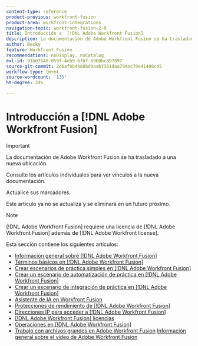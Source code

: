 ```yaml
---
content-type: reference
product-previous: workfront-fusion
product-area: workfront-integrations
navigation-topic: workfront-fusion-2-0
title: Introducción a  [!DNL Adobe Workfront Fusion]
description: La documentación de Adobe Workfront Fusion se ha trasladado a una nueva ubicación. Este artículo ha quedado obsoleto, pero contiene un vínculo al nuevo artículo que cubre esta funcionalidad.
author: Becky
feature: Workfront Fusion
recommendations: noDisplay, noCatalog
exl-id: 91b07548-059f-4eb9-bf8f-69b0bc397097
source-git-commit: 2d6af8b4988bd9aab7381daa79dec79e41408c45
workflow-type: tm+mt
source-wordcount: '135'
ht-degree: 24%

---
```


# Introducción a [!DNL Adobe Workfront Fusion]

>[!IMPORTANT]
>
>La documentación de Adobe Workfront Fusion se ha trasladado a una nueva ubicación.
>
>Consulte los artículos individuales para ver vínculos a la nueva documentación.
>
>Actualice sus marcadores.
>
>Este artículo ya no se actualiza y se eliminará en un futuro próximo.

>[!NOTE]
>
>[!DNL Adobe Workfront Fusion] requiere una licencia de [!DNL Adobe Workfront Fusion] además de [!DNL Adobe Workfront license].

Esta sección contiene los siguientes artículos:

* [Información general sobre [!DNL Adobe Workfront Fusion]](../../workfront-fusion/get-started/workfront-fusion-overview.md)
* [Términos básicos en  [!DNL Adobe Workfront Fusion]](../../workfront-fusion/get-started/basic-terms.md)
* [Crear escenarios de práctica simples en  [!DNL Adobe Workfront Fusion]](/help/quicksilver/workfront-fusion/get-started/build-practice-scenarios/create-practice-scenarios.md)
* [Crear un escenario de automatización de práctica en  [!DNL Adobe Workfront Fusion]](../../workfront-fusion/get-started/create-a-practice-automation-scenario.md)
* [Crear un escenario de integración de práctica en  [!DNL Adobe Workfront Fusion]](../../workfront-fusion/get-started/create-a-practice-scenario.md)
* [Asistente de IA en Workfront Fusion](/help/quicksilver/workfront-fusion/get-started/fusion-ai-assistant.md)
* [Protecciones de rendimiento de [!DNL Adobe Workfront Fusion]](../../workfront-fusion/get-started/fusion-performance-guardrails.md)
* [Direcciones IP para acceder a  [!DNL Adobe Workfront Fusion]](../../workfront-fusion/get-started/ip-addresses-for-fusion.md)
* [[!DNL Adobe Workfront Fusion] licencias](../../workfront-fusion/get-started/license-automation-vs-integration.md)
* [Operaciones en  [!DNL Adobe Workfront Fusion]](../../workfront-fusion/get-started/operations-in-workfront-fusion.md)
* [Trabajo con archivos grandes en Adobe Workfront Fusion](../../workfront-fusion/get-started/fusion-large-files.md)
  [Información general sobre el vídeo de Adobe Workfront Fusion](/help/quicksilver/workfront-fusion/get-started/fusion-basics-videos.md)

